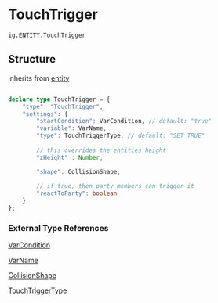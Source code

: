 # TouchTrigger
`ig.ENTITY.TouchTrigger`

## Structure
inherits from [entity](/entities/entity.md)

```ts

declare type TouchTrigger = {
    "type": "TouchTrigger",
    "settings": {
        "startCondition": VarCondition, // default: "true"
        "variable": VarName,
        "type": TouchTriggerType, // default: "SET_TRUE"
        
        // this overrides the entities height
        "zHeight" : Number,

        "shape": CollisionShape,
        
        // if true, then party members can trigger it
        "reactToParty": boolean
    }
};

```

### External Type References

[VarCondition](/types/var-condition.md)

[VarName](/types/var-name.md)

[CollisionShape](/types/collision-shape.md)

[TouchTriggerType](/types/touch-trigger-type.md)